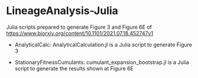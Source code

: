 # LineageAnalysis-Julia

Julia scripts prepared to generate Figure 3 and Figure 6E of <https://www.biorxiv.org/content/10.1101/2021.07.18.452747v1>

- AnalyticalCalc: AnalyticalCalculation.jl is a Julia script to generate Figure 3

- StationaryFitnessCumulants: cumulant_expansion_bootstrap.jl is a Julia script to generate the results shown at Figure 6E

